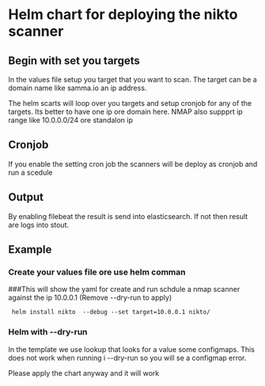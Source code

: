 # Helm chart for deploying the nikto scanner 

## Begin with set you targets
In the values file setup you target that you want to scan.
The target can be a domain name like samma.io an ip address.

The helm scarts will loop over you targets and setup cronjob for any of the targets.
Its better to have one ip ore domain here. NMAP also suppprt ip range like 10.0.0.0/24 ore standalon ip



## Cronjob
If you enable the setting cron job the scanners will be deploy as cronjob and run a scedule



## Output
By enabling filebeat the result is send into elasticsearch.
If not then result are logs into stout.


## Example

### Create your values file ore use helm comman 


###This will show the yaml for create and run schdule a nmap scanner against the ip 10.0.0.1 (Remove --dry-run to apply)
```
 helm install nikto  --debug --set target=10.0.0.1 nikto/
 ```


### Helm with --dry-run
In the template we use lookup that looks for a value some configmaps. 
This does not work when running i --dry-run so you will se a configmap error.

Please apply the chart anyway and it will work
